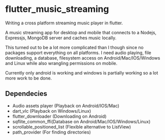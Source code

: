 # flutter_music_streaming

Writing a cross platform streaming music player in flutter.

A music streaming app for desktop and mobile that connects to a Nodejs, Expressjs, MongoDB server and caches music locally.

This turned out to be a lot more complicated than I though since no packages support everything on all platforms. I need audio playing, file downloading, a database, filesystem access on Android/Mac/IOS/Windows and Linux while also wrangling permissions on mobile.

Currently only android is working and windows is partially working so a lot more work to be done.

## Dependecies
- Audio assets player (Playback on Android/IOS/Mac)
- dart_vlc (Playback on Windows/Linux)
- flutter_downloader (Downloading on Android)
- sqflite_common_ffi(Database on Android/Mac/IOS/Windows/Linux)
- scrollable_positioned_list (Flexible alternative to ListView)
- path_provider (For finding directories)

